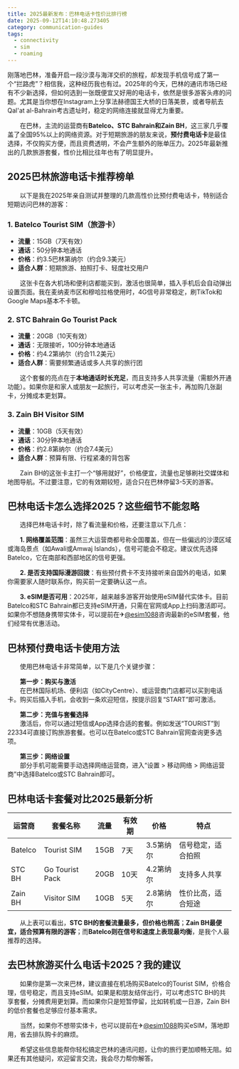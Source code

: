 ```yaml
---
title: 2025最新发布：巴林电话卡性价比排行榜
date: 2025-09-12T14:10:48.273405
category: communication-guides
tags:
  - connectivity
  - sim
  - roaming
---
```


刚落地巴林，准备开启一段沙漠与海洋交织的旅程，却发现手机信号成了第一个“拦路虎”？相信我，这种经历我也有过。2025年的今天，巴林的通讯市场已经有不少新选择，但如何选到一张既便宜又好用的电话卡，依然是很多游客头疼的问题。尤其是当你想在Instagram上分享法赫德国王大桥的日落美景，或者导航去Qal'at al-Bahrain考古遗址时，稳定的网络连接就显得尤为重要。

　　在巴林，主流的运营商有**Batelco、STC Bahrain和Zain BH**，这三家几乎覆盖了全国95%以上的网络资源。对于短期旅游的朋友来说，**预付费电话卡**是最佳选择，不仅购买方便，而且资费透明，不会产生额外的账单压力。2025年最新推出的几款旅游套餐，性价比相比往年也有了明显提升。

## 2025巴林旅游电话卡推荐榜单

　　以下是我在2025年亲自测试并整理的几款高性价比预付费电话卡，特别适合短期访问巴林的游客：

### 1. Batelco Tourist SIM（旅游卡）
- **流量**：15GB（7天有效）
- **通话**：50分钟本地通话
- **价格**：约3.5巴林第纳尔（约合9.3美元）
- **适合人群**：短期旅游、拍照打卡、轻度社交用户

　　这张卡在各大机场和便利店都能买到，激活也很简单，插入手机后会自动弹出设置页面。我在麦纳麦市区和穆哈拉格使用时，4G信号非常稳定，刷TikTok和Google Maps基本不卡顿。

### 2. STC Bahrain Go Tourist Pack
- **流量**：20GB（10天有效）
- **通话**：无限接听，100分钟本地通话
- **价格**：约4.2第纳尔（约合11.2美元）
- **适合人群**：需要频繁通话或多人共享的旅行团

　　这个套餐的亮点在于**本地通话时长充足**，而且支持多人共享流量（需额外开通功能）。如果你是和家人或朋友一起旅行，可以考虑买一张主卡，再加购几张副卡，分摊成本更划算。

### 3. Zain BH Visitor SIM
- **流量**：10GB（5天有效）
- **通话**：30分钟本地通话
- **价格**：约2.8第纳尔（约合7.4美元）
- **适合人群**：预算有限、行程紧凑的背包客

　　Zain BH的这张卡主打一个“够用就好”，价格便宜，流量也足够刷社交媒体和地图导航。不过要注意，它的有效期较短，适合只在巴林停留3-5天的游客。

## 巴林电话卡怎么选择2025？这些细节不能忽略

　　选择巴林电话卡时，除了看流量和价格，还要注意以下几点：

　　**1. 网络覆盖范围**：虽然三大运营商都号称全国覆盖，但在一些偏远的沙漠区域或海岛景点（如Awali或Amwaj Islands），信号可能会不稳定。建议优先选择Batelco，它在南部和西部地区的信号更强。

　　**2. 是否支持国际漫游回拨**：有些预付费卡不支持接听来自国外的电话，如果你需要家人随时联系你，购买前一定要确认这一点。

　　**3. eSIM是否可用**：2025年，越来越多游客开始使用eSIM替代实体卡。目前Batelco和STC Bahrain都已支持eSIM开通，只需在官网或App上扫码激活即可。如果你不想随身携带实体卡，可以提前在✈[@esim1088](https://t.me/s/esim1088)咨询最新的eSIM套餐，他们经常有优惠活动。

## 巴林预付费电话卡使用方法

　　使用巴林电话卡非常简单，以下是几个关键步骤：

　　**第一步：购买与激活**  
　　在巴林国际机场、便利店（如CityCentre）、或运营商门店都可以买到电话卡。购买后插入手机，会收到一条欢迎短信，按提示回复“START”即可激活。

　　**第二步：充值与套餐选择**  
　　激活后，你可以通过短信或App选择合适的套餐。例如发送“TOURIST”到22334可直接订购旅游套餐。也可以在Batelco或STC Bahrain官网查询更多选项。

　　**第三步：网络设置**  
　　部分手机可能需要手动选择网络运营商，进入“设置 > 移动网络 > 网络运营商”中选择Batelco或STC Bahrain即可。

## 巴林电话卡套餐对比2025最新分析

| 运营商 | 套餐名称 | 流量 | 有效期 | 价格 | 特点 |
|--------|----------|------|--------|------|------|
| Batelco | Tourist SIM | 15GB | 7天 | 3.5第纳尔 | 信号稳定，适合拍照 |
| STC BH | Go Tourist Pack | 20GB | 10天 | 4.2第纳尔 | 支持多人共享 |
| Zain BH | Visitor SIM | 10GB | 5天 | 2.8第纳尔 | 性价比高，适合短途 |

　　从上表可以看出，**STC BH的套餐流量最多，但价格也稍高**；**Zain BH最便宜，适合预算有限的游客**；而**Batelco则在信号和速度上表现最均衡**，是我个人最推荐的选择。

## 去巴林旅游买什么电话卡2025？我的建议

　　如果你是第一次来巴林，建议直接在机场购买Batelco的Tourist SIM，价格合理，信号稳定，而且支持eSIM。如果是和朋友结伴出行，可以考虑STC BH的共享套餐，分摊费用更划算。而如果你只是短暂停留，比如转机或一日游，Zain BH的低价套餐也足够应付基本需求。

　　当然，如果你不想带实体卡，也可以提前在✈[@esim1088](https://t.me/s/esim1088)购买eSIM，落地即用，省去排队购卡的麻烦。

　　希望这些信息能帮你轻松搞定巴林的通讯问题，让你的旅行更加顺畅无阻。如果还有其他疑问，欢迎留言交流，我会尽力帮你解答。